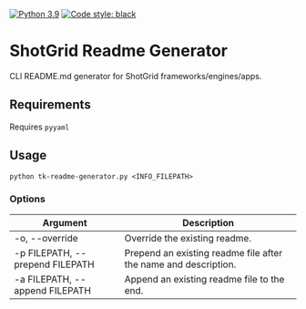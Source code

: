 [![Python 3.9](https://img.shields.io/badge/python-3.9-blue.svg)](https://www.python.org/)
[![Code style: black](https://img.shields.io/badge/code%20style-black-000000.svg)](https://github.com/psf/black)

# ShotGrid Readme Generator

CLI README.md generator for ShotGrid frameworks/engines/apps.

## Requirements

Requires `pyyaml`

## Usage

`python tk-readme-generator.py <INFO_FILEPATH>`

### Options

| Argument                        | Description                                                     |
|---------------------------------|-----------------------------------------------------------------|
| -o, --override                  | Override the existing readme.                                   |
| -p FILEPATH, --prepend FILEPATH | Prepend an existing readme file after the name and description. |
| -a FILEPATH, --append FILEPATH  | Append an existing readme file to the end.                      |
